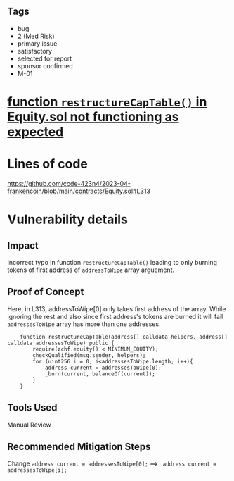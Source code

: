 ## Tags

- bug
- 2 (Med Risk)
- primary issue
- satisfactory
- selected for report
- sponsor confirmed
- M-01

# [function `restructureCapTable()` in Equity.sol not functioning as expected ](https://github.com/code-423n4/2023-04-frankencoin-findings/issues/941) 

# Lines of code

https://github.com/code-423n4/2023-04-frankencoin/blob/main/contracts/Equity.sol#L313


# Vulnerability details

## Impact
Incorrect typo in function `restructureCapTable()` leading to only burning tokens of first address of `addressToWipe` array arguement. 

## Proof of Concept
Here, in L313, addressToWipe[0] only takes first address of the array. While ignoring the rest and also since first address's tokens are burned it will fail `addressesToWipe` array has more than one addresses.
```
    function restructureCapTable(address[] calldata helpers, address[] calldata addressesToWipe) public {
        require(zchf.equity() < MINIMUM_EQUITY);
        checkQualified(msg.sender, helpers);
        for (uint256 i = 0; i<addressesToWipe.length; i++){
            address current = addressesToWipe[0];
            _burn(current, balanceOf(current));
        }
    }
```

## Tools Used
Manual Review

## Recommended Mitigation Steps
Change `address current = addressesToWipe[0];` ==> ` address current = addressesToWipe[i];`